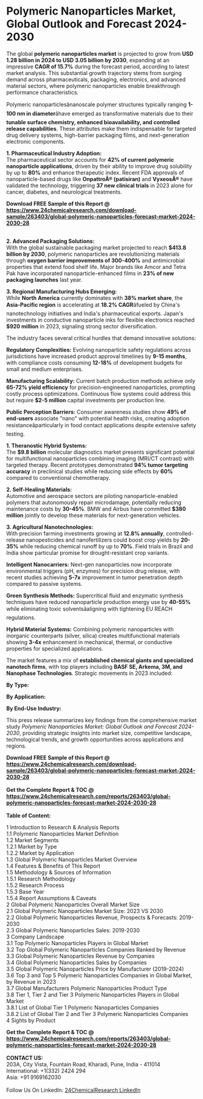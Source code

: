 <h1>Polymeric Nanoparticles Market, Global Outlook and Forecast 2024-2030</h1><p>The global <strong>polymeric nanoparticles market</strong> is projected to grow from <strong>USD 1.28 billion in 2024 to USD 3.05 billion by 2030</strong>, expanding at an impressive <strong>CAGR of 15.7%</strong> during the forecast period, according to latest market analysis. This substantial growth trajectory stems from surging demand across pharmaceuticals, packaging, electronics, and advanced material sectors, where polymeric nanoparticles enable breakthrough performance characteristics.</p><p>Polymeric nanoparticlesânanoscale polymer structures typically ranging <strong>1-100 nm in diameter</strong>âhave emerged as transformative materials due to their <strong>tunable surface chemistry, enhanced bioavailability, and controlled release capabilities</strong>. These attributes make them indispensable for targeted drug delivery systems, high-barrier packaging films, and next-generation electronic components.</p><p><strong>1. Pharmaceutical Industry Adoption:</strong><br>
The pharmaceutical sector accounts for <strong>42% of current polymeric nanoparticle applications</strong>, driven by their ability to improve drug solubility by up to <strong>80%</strong> and enhance therapeutic index. Recent FDA approvals of nanoparticle-based drugs like <strong>OnpattroÂ® (patisiran)</strong> and <strong>VyxeosÂ®</strong> have validated the technology, triggering <strong>37 new clinical trials</strong> in 2023 alone for cancer, diabetes, and neurological treatments.</p><div><b>Download FREE Sample of this Report @ 
            <a href="https://www.24chemicalresearch.com/download-sample/263403/global-polymeric-nanoparticles-forecast-market-2024-2030-28">
            https://www.24chemicalresearch.com/download-sample/263403/global-polymeric-nanoparticles-forecast-market-2024-2030-28</a></b></div><br><p><strong>2. Advanced Packaging Solutions:</strong><br>
With the global sustainable packaging market projected to reach <strong>$413.8 billion by 2030</strong>, polymeric nanoparticles are revolutionizing materials through <strong>oxygen barrier improvements of 300-400%</strong> and antimicrobial properties that extend food shelf life. Major brands like Amcor and Tetra Pak have incorporated nanoparticle-enhanced films in <strong>23% of new packaging launches</strong> last year.</p><p><strong>3. Regional Manufacturing Hubs Emerging:</strong><br>
While <strong>North America</strong> currently dominates with <strong>38% market share</strong>, the <strong>Asia-Pacific region</strong> is accelerating at <strong>18.2% CAGR</strong>âfueled by China's nanotechnology initiatives and India's pharmaceutical exports. Japan's investments in conductive nanoparticle inks for flexible electronics reached <strong>$920 million</strong> in 2023, signaling strong sector diversification.</p><p>The industry faces several critical hurdles that demand innovative solutions:</p><p><strong>Regulatory Complexities:</strong> Evolving nanoparticle safety regulations across jurisdictions have increased product approval timelines by <strong>9-15 months</strong>, with compliance costs consuming <strong>12-18%</strong> of development budgets for small and medium enterprises.</p><p><strong>Manufacturing Scalability:</strong> Current batch production methods achieve only <strong>65-72% yield efficiency</strong> for precision-engineered nanoparticles, prompting costly process optimizations. Continuous flow systems could address this but require <strong>$2-5 million</strong> capital investments per production line.</p><p><strong>Public Perception Barriers:</strong> Consumer awareness studies show <strong>49% of end-users</strong> associate "nano" with potential health risks, creating adoption resistanceâparticularly in food contact applications despite extensive safety testing.</p><p><strong>1. Theranostic Hybrid Systems:</strong><br>
The <strong>$9.8 billion</strong> molecular diagnostics market presents significant potential for multifunctional nanoparticles combining imaging (MRI/CT contrast) with targeted therapy. Recent prototypes demonstrated <strong>94% tumor targeting accuracy</strong> in preclinical studies while reducing side effects by <strong>60%</strong> compared to conventional chemotherapy.</p><p><strong>2. Self-Healing Materials:</strong><br>
Automotive and aerospace sectors are piloting nanoparticle-enabled polymers that autonomously repair microdamage, potentially reducing maintenance costs by <strong>30-45%</strong>. BMW and Airbus have committed <strong>$380 million</strong> jointly to develop these materials for next-generation vehicles.</p><p><strong>3. Agricultural Nanotechnologies:</strong><br>
With precision farming investments growing at <strong>12.8% annually</strong>, controlled-release nanopesticides and nanofertilizers could boost crop yields by <strong>20-35%</strong> while reducing chemical runoff by up to <strong>70%</strong>. Field trials in Brazil and India show particular promise for drought-resistant crop variants.</p><p><strong>Intelligent Nanocarriers:</strong> Next-gen nanoparticles now incorporate environmental triggers (pH, enzymes) for precision drug release, with recent studies achieving <strong>5-7x</strong> improvement in tumor penetration depth compared to passive systems.</p><p><strong>Green Synthesis Methods:</strong> Supercritical fluid and enzymatic synthesis techniques have reduced nanoparticle production energy use by <strong>40-55%</strong> while eliminating toxic solventsâaligning with tightening EU REACH regulations.</p><p><strong>Hybrid Material Systems:</strong> Combining polymeric nanoparticles with inorganic counterparts (silver, silica) creates multifunctional materials showing <strong>3-4x</strong> enhancement in mechanical, thermal, or conductive properties for specialized applications.</p><p>The market features a mix of <strong>established chemical giants and specialized nanotech firms</strong>, with top players including <strong>BASF SE, Arkema, 3M, and Nanophase Technologies</strong>. Strategic movements in 2023 included:</p><p><strong>By Type:</strong></p><p><strong>By Application:</strong></p><p><strong>By End-Use Industry:</strong></p><p>This press release summarizes key findings from the comprehensive market study <em>Polymeric Nanoparticles Market: Global Outlook and Forecast 2024-2030</em>, providing strategic insights into market size, competitive landscape, technological trends, and growth opportunities across applications and regions.</p><div><b>Download FREE Sample of this Report @ 
            <a href="https://www.24chemicalresearch.com/download-sample/263403/global-polymeric-nanoparticles-forecast-market-2024-2030-28">
            https://www.24chemicalresearch.com/download-sample/263403/global-polymeric-nanoparticles-forecast-market-2024-2030-28</a></b></div><br><div><b>Get the Complete Report & TOC @ 
            <a href="https://www.24chemicalresearch.com/reports/263403/global-polymeric-nanoparticles-forecast-market-2024-2030-28">
            https://www.24chemicalresearch.com/reports/263403/global-polymeric-nanoparticles-forecast-market-2024-2030-28</a></b></div><br>
            <b>Table of Content:</b><p>1 Introduction to Research & Analysis Reports<br />
    1.1 Polymeric Nanoparticles Market Definition<br />
    1.2 Market Segments<br />
        1.2.1 Market by Type<br />
        1.2.2 Market by Application<br />
    1.3 Global Polymeric Nanoparticles Market Overview<br />
    1.4 Features & Benefits of This Report<br />
    1.5 Methodology & Sources of Information<br />
        1.5.1 Research Methodology<br />
        1.5.2 Research Process<br />
        1.5.3 Base Year<br />
        1.5.4 Report Assumptions & Caveats<br />
2 Global Polymeric Nanoparticles Overall Market Size<br />
    2.1 Global Polymeric Nanoparticles Market Size: 2023 VS 2030<br />
    2.2 Global Polymeric Nanoparticles Revenue, Prospects & Forecasts: 2019-2030<br />
    2.3 Global Polymeric Nanoparticles Sales: 2019-2030<br />
3 Company Landscape<br />
    3.1 Top Polymeric Nanoparticles Players in Global Market<br />
    3.2 Top Global Polymeric Nanoparticles Companies Ranked by Revenue<br />
    3.3 Global Polymeric Nanoparticles Revenue by Companies<br />
    3.4 Global Polymeric Nanoparticles Sales by Companies<br />
    3.5 Global Polymeric Nanoparticles Price by Manufacturer (2019-2024)<br />
    3.6 Top 3 and Top 5 Polymeric Nanoparticles Companies in Global Market, by Revenue in 2023<br />
    3.7 Global Manufacturers Polymeric Nanoparticles Product Type<br />
    3.8 Tier 1, Tier 2 and Tier 3 Polymeric Nanoparticles Players in Global Market<br />
        3.8.1 List of Global Tier 1 Polymeric Nanoparticles Companies<br />
        3.8.2 List of Global Tier 2 and Tier 3 Polymeric Nanoparticles Companies<br />
4 Sights by Product</p><div><b>Get the Complete Report & TOC @ 
            <a href="https://www.24chemicalresearch.com/reports/263403/global-polymeric-nanoparticles-forecast-market-2024-2030-28">
            https://www.24chemicalresearch.com/reports/263403/global-polymeric-nanoparticles-forecast-market-2024-2030-28</a></b></div><br><b>CONTACT US:</b><br>
            203A, City Vista, Fountain Road, Kharadi, Pune, India - 411014<br>
            International: +1(332) 2424 294<br>
            Asia: +91 9169162030 <br><br>
            Follow Us On LinkedIn: <a href="https://www.linkedin.com/company/24chemicalresearch/">24ChemicalResearch LinkedIn</a>